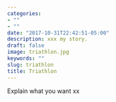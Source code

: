 ```yaml
---
categories:
- ""
- ""
date: "2017-10-31T22:42:51-05:00"
description: xxx my story.
draft: false
image: triathlon.jpg
keywords: ""
slug: triathlon
title: Triathlon
---
```

Explain what you want xx 